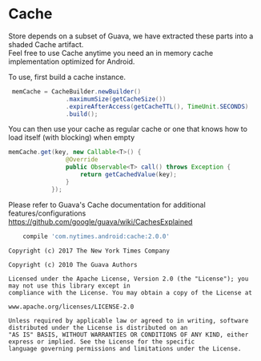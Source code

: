 Cache
===================

Store depends on a subset of Guava, we have extracted these parts into a shaded Cache artifact.  
Feel free to use Cache anytime you need an in memory cache implementation optimized for Android.  


To use, first build a cache instance.

```java
 memCache = CacheBuilder.newBuilder()
                .maximumSize(getCacheSize())
                .expireAfterAccess(getCacheTTL(), TimeUnit.SECONDS)
                .build();
```

You can then use your cache as regular cache or one that knows how to load itself (with blocking) when empty
```java 
memCache.get(key, new Callable<T>() {
                @Override
                public Observable<T> call() throws Exception {
                    return getCachedValue(key);
                }
            });
 ```
 
 Please refer to Guava's Cache documentation for additional features/configurations 
 https://github.com/google/guava/wiki/CachesExplained

```groovy
	compile 'com.nytimes.android:cache:2.0.0'
```

```
Copyright (c) 2017 The New York Times Company

Copyright (c) 2010 The Guava Authors

Licensed under the Apache License, Version 2.0 (the "License"); you may not use this library except in 
compliance with the License. You may obtain a copy of the License at

www.apache.org/licenses/LICENSE-2.0

Unless required by applicable law or agreed to in writing, software distributed under the License is distributed on an 
"AS IS" BASIS, WITHOUT WARRANTIES OR CONDITIONS OF ANY KIND, either express or implied. See the License for the specific 
language governing permissions and limitations under the License.
```
